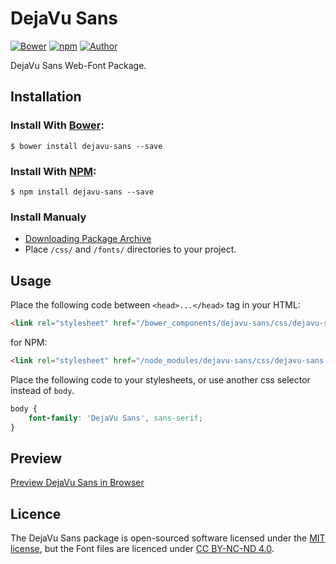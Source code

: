 # DejaVu Sans

[![Bower](https://img.shields.io/bower/v/dejavu-sans.svg)](http://bower.io/search/?q=dejavu-sans)
[![npm](https://img.shields.io/npm/v/dejavu-sans.svg)](https://www.npmjs.com/package/dejavu-sans)
[![Author](https://img.shields.io/badge/Font_Author-Besarion_Gugushvili-blue.svg)](https://github.com/web-fonts/dejavu-sans)

DejaVu Sans Web-Font Package.

## Installation

### Install With [Bower](http://bower.io):

```
$ bower install dejavu-sans --save
```

### Install With [NPM](https://www.npmjs.com):

```
$ npm install dejavu-sans --save
```

### Install Manualy

* [Downloading Package Archive](https://github.com/web-fonts/dejavu-sans/archive/master.zip)
* Place `/css/` and `/fonts/` directories to your project.

## Usage

Place the following code between `<head>...</head>` tag in your HTML:

```html
<link rel="stylesheet" href="/bower_components/dejavu-sans/css/dejavu-sans.css">
```

for NPM:

```html
<link rel="stylesheet" href="/node_modules/dejavu-sans/css/dejavu-sans.css">
```

Place the following code to your stylesheets, or use another css selector instead of `body`.

```css
body {
    font-family: 'DejaVu Sans', sans-serif;
}
```

## Preview

[Preview DejaVu Sans in Browser](http://web-fonts.ge/dejavu-sans)

## Licence

The DejaVu Sans package is open-sourced software licensed under the [MIT license](http://opensource.org/licenses/MIT), but the Font files are licenced under [CC BY-NC-ND 4.0](http://creativecommons.org/licenses/by-nc-nd/4.0/).